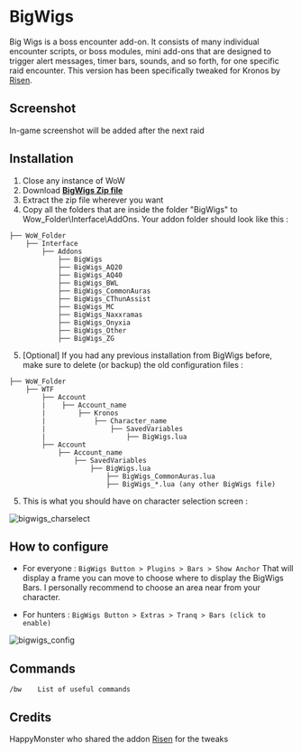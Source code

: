 # BigWigs

Big Wigs is a boss encounter add-on. It consists of many individual encounter scripts, or boss modules, mini add-ons that are designed to trigger alert messages, timer bars, sounds, and so forth, for one specific raid encounter.
This version has been specifically tweaked for Kronos by [Risen](http://www.risencc.com/).

## Screenshot

In-game screenshot will be added after the next raid

## Installation
1. Close any instance of WoW
2. Download **[BigWigs Zip file](https://github.com/Linae-Kronos/BigWigs/archive/master.zip)**
3. Extract the zip file wherever you want
4. Copy all the folders that are inside the folder "BigWigs" to Wow_Folder\Interface\AddOns. Your addon folder should look like this :
```
├── WoW_Folder
    ├── Interface
        ├── Addons
            ├── BigWigs
            ├── BigWigs_AQ20
            ├── BigWigs_AQ40
            ├── BigWigs_BWL
            ├── BigWigs_CommonAuras
            ├── BigWigs_CThunAssist
            ├── BigWigs_MC
            ├── BigWigs_Naxxramas
            ├── BigWigs_Onyxia
            ├── BigWigs_Other
            ├── BigWigs_ZG
```
   
5. [Optional] If you had any previous installation from BigWigs before, make sure to delete (or backup) the old configuration files :
```
├── WoW_Folder
    ├── WTF
        ├── Account
        |    ├── Account_name
        |        ├── Kronos
        |            ├── Character_name
        |                ├── SavedVariables
        |                    ├── BigWigs.lua
        ├── Account
    	    ├── Account_name
    	        ├── SavedVariables
    	            ├── BigWigs.lua
    	                ├── BigWigs_CommonAuras.lua
    	                ├── BigWigs_*.lua (any other BigWigs file)
```

5. This is what you should have on character selection screen :

![bigwigs_charselect](https://cloud.githubusercontent.com/assets/24671466/24905771/5abf160e-1eb5-11e7-8e6c-91fe9ca36a16.png)

## How to configure

- For everyone :
```BigWigs Button > Plugins > Bars > Show Anchor```
That will display a frame you can move to choose where to display the BigWigs Bars. I personally recommend to choose an area near from your character.

- For hunters :
```BigWigs Button > Extras > Tranq > Bars (click to enable)```

![bigwigs_config](https://cloud.githubusercontent.com/assets/24671466/24906187/fdb21554-1eb6-11e7-8cab-4295bd654e1d.png)

## Commands
```
/bw    List of useful commands
```

## Credits
HappyMonster who shared the addon
[Risen](http://www.risencc.com/) for the tweaks

